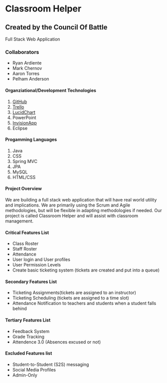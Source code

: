 #
<h1>Classroom Helper</h1>
<h2>Created by the Council Of Battle</h2>
Full Stack Web Application

<h3>Collaborators</h3>
<ul>
<li>Ryan Ardiente</li>
<li>Mark Chernov</li>
<li>Aaron Torres</li>
<li>Pelham Anderson</li>
</ul>

<h4>Organziational/Development Technologies</h4>
<ol>
<li><a href="https://github.com/DenverGrown303/CouncilOfBattle">GitHub</a></li>
<li><a href="https://trello.com/b/t1krXoJZ/council-of-battle">Trello</a></li>
<li><a href="https://www.lucidchart.com/invitations/accept/89367942-d4eb-4833-b4e2-122b8fbbc567">LucidChart</a></li>
<li>PowerPoint</li>
<li><a href="https://invis.io/5X5ZU14HF">InvisionApp</a></li>
<li>Eclipse</li>
</ol>

<h4>Progamming Languages</h4>
<ol>
<li>Java</li>
<li>CSS</li>
<li>Spring MVC</li>
<li>JPA</li>
<li>MySQL</li>
<li>HTML/CSS</li>
</ol>

<h4>Project Overview</h4>
We are building a full stack web application that will have real world utility and implications.  We are primarily using the Scrum and Agile methodologies, but will be flexible in adapting methodologies if needed.  Our project is called Classroom Helper and will assist with classroom management.

<h4>Critical Features List</h4>
<ul>
<li>Class Roster</li>
<li>Staff Roster</li>
<li>Attendance</li>
<li>User login and User profiles</li>
<li>User Permission Levels</li>
<li>Create basic ticketing system (tickets are created and put into a queue)</li>
</ul>

<h4>Secondary Features List</h4>
<ul>
<li>Ticketing Assignments(tickets are assigned to an instructor)</li>
<li>Ticketing Scheduling (tickets are assigned to a time slot)</li>
<li>Attendance Notification to teachers and students when a student falls behind</li>
</ul>

<h4>Tertiary Features List</h4>
<ul>
<li>Feedback System</li>
<li>Grade Tracking</li>
<li>Attendence 3.0 (Absences excused or not)</li>
</ul>

<h4>Excluded Features list</h4>
<ul>
<li>Student-to-Student (S2S) messaging</li>
<li>Social Media Profiles</li>
<li>Admin-Only</li>
</ul>

